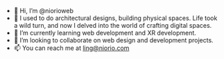 - 👋 Hi, I’m @niorioweb
- 👀 I used to do architectural designs, building physical spaces. Life took a wild turn, and now I delved into the world of crafting digital spaces.
- 🌱 I’m currently learning web development and XR development.
- 💞️ I’m looking to collaborate on web design and development projects.
- 📫 You can reach me at ling@niorio.com
